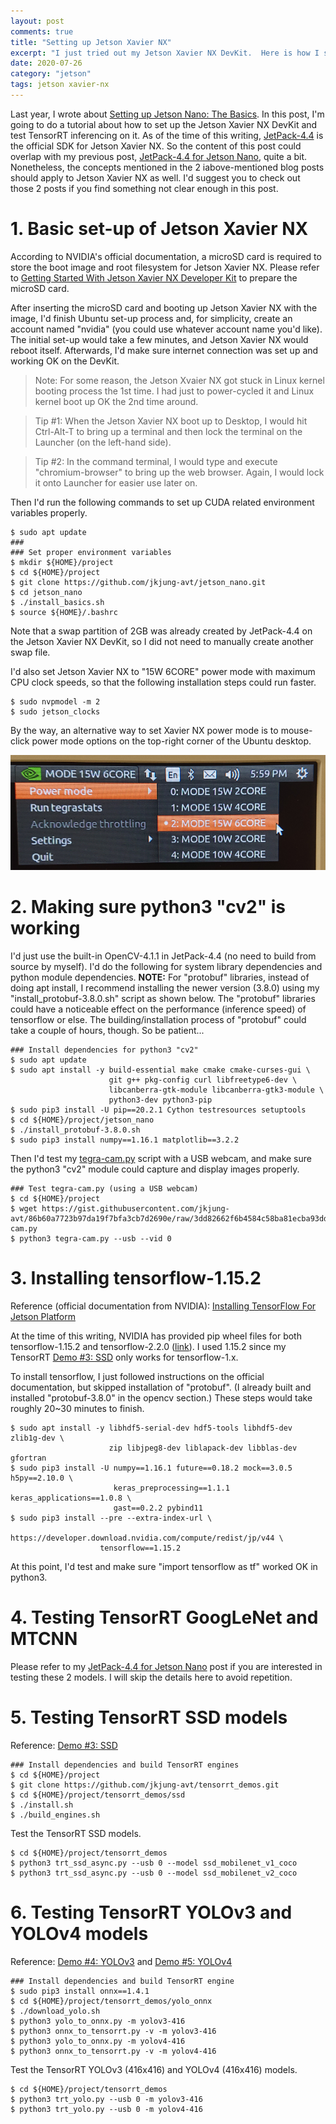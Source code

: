 ```yaml
---
layout: post
comments: true
title: "Setting up Jetson Xavier NX"
excerpt: "I just tried out my Jetson Xavier NX DevKit.  Here is how I set it up for testing TensorRT inferencing and so on."
date: 2020-07-26
category: "jetson"
tags: jetson xavier-nx
---
```


Last year, I wrote about [Setting up Jetson Nano: The Basics](https://jkjung-avt.github.io/setting-up-nano/).  In this post, I'm going to do a tutorial about how to set up the Jetson Xavier NX DevKit and test TensorRT inferencing on it.  As of the time of this writing, [JetPack-4.4](https://developer.nvidia.com/embedded/jetpack) is the official SDK for Jetson Xavier NX.  So the content of this post could overlap with my previous post, [JetPack-4.4 for Jetson Nano](https://jkjung-avt.github.io/jetpack-4.4/), quite a bit.  Nonetheless, the concepts mentioned in the 2 iabove-mentioned blog posts should apply to Jetson Xavier NX as well.  I'd suggest you to check out those 2 posts if you find something not clear enough in this post.

# 1. Basic set-up of Jetson Xavier NX

According to NVIDIA's official documentation, a microSD card is required to store the boot image and root filesystem for Jetson Xavier NX.  Please refer to [Getting Started With Jetson Xavier NX Developer Kit](https://developer.nvidia.com/embedded/learn/get-started-jetson-xavier-nx-devkit) to prepare the microSD card.

After inserting the microSD card and booting up Jetson Xavier NX with the image, I'd finish Ubuntu set-up process and, for simplicity, create an account named "nvidia" (you could use whatever account name you'd like).  The initial set-up would take a few minutes, and Jetson Xavier NX would reboot itself.  Afterwards, I'd make sure internet connection was set up and working OK on the DevKit.

> Note:  For some reason, the Jetson Xvaier NX got stuck in Linux kernel booting process the 1st time.  I had just to power-cycled it and Linux kernel boot up OK the 2nd time around.

> Tip #1:  When the Jetson Xavier NX boot up to Desktop, I would hit Ctrl-Alt-T to bring up a terminal and then lock the terminal on the Launcher (on the left-hand side).

> Tip #2:  In the command terminal, I would type and execute "chromium-browser" to bring up the web browser.  Again, I would lock it onto Launcher for easier use later on.

Then I'd run the following commands to set up CUDA related environment variables properly.

```shell
$ sudo apt update
###
### Set proper environment variables
$ mkdir ${HOME}/project
$ cd ${HOME}/project
$ git clone https://github.com/jkjung-avt/jetson_nano.git
$ cd jetson_nano
$ ./install_basics.sh
$ source ${HOME}/.bashrc
```

Note that a swap partition of 2GB was already created by JetPack-4.4 on the Jetson Xavier NX DevKit, so I did not need to manually create another swap file.

I'd also set Jetson Xavier NX to "15W 6CORE" power mode with maximum CPU clock speeds, so that the following installation steps could run faster.

```
$ sudo nvpmodel -m 2
$ sudo jetson_clocks
```

By the way, an alternative way to set Xavier NX power mode is to mouse-click power mode options on the top-right corner of the Ubuntu desktop.

![Xavier NX 15W 6CORE mode](/assets/2020-07-26-setting-up-xavier-nx/NX_15W_6CORE.png)

# 2. Making sure python3 "cv2" is working

I'd just use the built-in OpenCV-4.1.1 in JetPack-4.4 (no need to build from source by myself).  I'd do the following for system library dependencies and python module dependencies.  **NOTE:** For "protobuf" libraries, instead of doing apt install, I recommend installing the newer version (3.8.0) using my "install_protobuf-3.8.0.sh" script as shown below.  The "protobuf" libraries could have a noticeable effect on the performance (inference speed) of tensorflow or else.  The building/installation process of "protobuf" could take a couple of hours, though.  So be patient...

```shell
### Install dependencies for python3 "cv2"
$ sudo apt update
$ sudo apt install -y build-essential make cmake cmake-curses-gui \
                      git g++ pkg-config curl libfreetype6-dev \
                      libcanberra-gtk-module libcanberra-gtk3-module \
                      python3-dev python3-pip
$ sudo pip3 install -U pip==20.2.1 Cython testresources setuptools
$ cd ${HOME}/project/jetson_nano
$ ./install_protobuf-3.8.0.sh
$ sudo pip3 install numpy==1.16.1 matplotlib==3.2.2
```

Then I'd test my [tegra-cam.py](https://gist.github.com/jkjung-avt/86b60a7723b97da19f7bfa3cb7d2690e) script with a USB webcam, and make sure the python3 "cv2" module could capture and display images properly.

```shell
### Test tegra-cam.py (using a USB webcam)
$ cd ${HOME}/project
$ wget https://gist.githubusercontent.com/jkjung-avt/86b60a7723b97da19f7bfa3cb7d2690e/raw/3dd82662f6b4584c58ba81ecba93dd6f52c3366c/tegra-cam.py
$ python3 tegra-cam.py --usb --vid 0
```

# 3. Installing tensorflow-1.15.2

Reference (official documentation from NVIDIA): [Installing TensorFlow For Jetson Platform](https://docs.nvidia.com/deeplearning/frameworks/install-tf-jetson-platform/index.html)

At the time of this writing, NVIDIA has provided pip wheel files for both tensorflow-1.15.2 and tensorflow-2.2.0 ([link](https://developer.download.nvidia.com/compute/redist/jp/v44/tensorflow/)).  I used 1.15.2 since my TensorRT [Demo #3: SSD](https://github.com/jkjung-avt/tensorrt_demos#demo-3-ssd) only works for tensorflow-1.x.

To install tensorflow, I just followed instructions on the official documentation, but skipped installation of "protobuf".  (I already built and installed "protobuf-3.8.0" in the opencv section.)  These steps would take roughly 20~30 minutes to finish.

```shell
$ sudo apt install -y libhdf5-serial-dev hdf5-tools libhdf5-dev zlib1g-dev \
                      zip libjpeg8-dev liblapack-dev libblas-dev gfortran
$ sudo pip3 install -U numpy==1.16.1 future==0.18.2 mock==3.0.5 h5py==2.10.0 \
                       keras_preprocessing==1.1.1 keras_applications==1.0.8 \
                       gast==0.2.2 pybind11
$ sudo pip3 install --pre --extra-index-url \
                    https://developer.download.nvidia.com/compute/redist/jp/v44 \
                    tensorflow==1.15.2
```

At this point, I'd test and make sure "import tensorflow as tf" worked OK in python3.

# 4. Testing TensorRT GoogLeNet and MTCNN

Please refer to my [JetPack-4.4 for Jetson Nano](https://jkjung-avt.github.io/jetpack-4.4/) post if you are interested in testing these 2 models.  I will skip the details here to avoid repetition.

# 5. Testing TensorRT SSD models

Reference: [Demo #3: SSD](https://github.com/jkjung-avt/tensorrt_demos#demo-3-ssd)

```shell
### Install dependencies and build TensorRT engines
$ cd ${HOME}/project
$ git clone https://github.com/jkjung-avt/tensorrt_demos.git
$ cd ${HOME}/project/tensorrt_demos/ssd
$ ./install.sh
$ ./build_engines.sh
```

Test the TensorRT SSD models.

```shell
$ cd ${HOME}/project/tensorrt_demos
$ python3 trt_ssd_async.py --usb 0 --model ssd_mobilenet_v1_coco
$ python3 trt_ssd_async.py --usb 0 --model ssd_mobilenet_v2_coco
```

# 6. Testing TensorRT YOLOv3 and YOLOv4 models

Reference: [Demo #4: YOLOv3](https://github.com/jkjung-avt/tensorrt_demos#demo-4-yolov3) and [Demo #5: YOLOv4](https://github.com/jkjung-avt/tensorrt_demos#yolov4)

```shell
### Install dependencies and build TensorRT engine
$ sudo pip3 install onnx==1.4.1
$ cd ${HOME}/project/tensorrt_demos/yolo_onnx
$ ./download_yolo.sh
$ python3 yolo_to_onnx.py -m yolov3-416
$ python3 onnx_to_tensorrt.py -v -m yolov3-416
$ python3 yolo_to_onnx.py -m yolov4-416
$ python3 onnx_to_tensorrt.py -v -m yolov4-416
```

Test the TensorRT YOLOv3 (416x416) and YOLOv4 (416x416) models.

```shell
$ cd ${HOME}/project/tensorrt_demos
$ python3 trt_yolo.py --usb 0 -m yolov3-416
$ python3 trt_yolo.py --usb 0 -m yolov4-416
```
